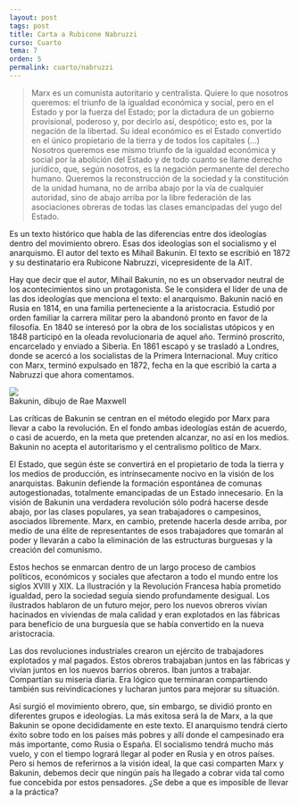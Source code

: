 ```yaml
---
layout: post
tags: post
title: Carta a Rubicone Nabruzzi
curso: Cuarto
tema: 7
orden: 5
permalink: cuarto/nabruzzi
---
```


> Marx es un comunista autoritario y centralista. Quiere lo que nosotros queremos: el triunfo de la igualdad económica y social, pero en el Estado y por la fuerza del Estado; por la dictadura de un gobierno provisional, poderoso y, por decirlo así, despótico; esto es, por la negación de la libertad. Su ideal económico es el Estado convertido en el único propietario de la tierra y de todos los capitales (...) Nosotros queremos ese mismo triunfo de la igualdad económica y social por la abolición del Estado y de todo cuanto se llame derecho jurídico, que, según nosotros, es la negación permanente del derecho humano. Queremos la reconstrucción de la sociedad y la constitución de la unidad humana, no de arriba abajo por la vía de cualquier autoridad, sino de abajo arriba por la libre federación de las asociaciones obreras de todas las clases emancipadas del yugo del Estado.

Es un texto histórico que habla de las diferencias entre dos ideologías dentro del movimiento obrero. Esas dos ideologías son el socialismo y el anarquismo. El autor del texto es Mihail Bakunin. El texto se escribió en 1872 y su destinatario era Rubicone Nabruzzi, vicepresidente de la AIT.

Hay que decir que el autor, Mihail Bakunin, no es un observador neutral de los acontecimientos sino un protagonista. Se le considera el líder de una de las dos ideologías que menciona el texto: el anarquismo. Bakunin nació en Rusia en 1814, en una familia perteneciente a la aristocracia. Estudió por orden familiar la carrera militar pero la abandonó pronto en favor de la filosofía. En 1840 se interesó por la obra de los socialistas utópicos y en 1848 participó en la oleada revolucionaria de aquel año. Terminó proscrito, encarcelado y enviado a Siberia. En 1861 escapó y se trasladó a Londres, donde se acercó a los socialistas de la Primera Internacional. Muy crítico con Marx, terminó expulsado en 1872, fecha en la que escribió la carta a Nabruzzi que ahora comentamos.

<picture>
    <source
      srcset="../../assets/img/bakunin-oscuro.png"
      media="(prefers-color-scheme: dark)"
    />
    <img src="https://www.elviejotopo.com/wp-content/uploads/2018/05/Mikhail-Bakunin-by-Rae-Maxwell2.jpg" />
    <figcaption>Bakunin, dibujo de Rae Maxwell</figcaption>
</picture>

Las críticas de Bakunin se centran en el método elegido por Marx para llevar a cabo la revolución. En el fondo ambas ideologías están de acuerdo, o casi de acuerdo, en la meta que pretenden alcanzar, no así en los medios. Bakunin no acepta el autoritarismo y el centralismo político de Marx.

El Estado, que según éste se convertirá en el propietario de toda la tierra y los medios de producción, es intrínsecamente nocivo en la visión de los anarquistas. Bakunin defiende la formación espontánea de comunas autogestionadas, totalmente emancipadas de un Estado innecesario. En la visión de Bakunin una verdadera revolución sólo podrá hacerse desde abajo, por las clases populares, ya sean trabajadores o campesinos, asociados libremente. Marx, en cambio, pretende hacerla desde arriba, por medio de una élite de representantes de esos trabajadores que tomarán al poder y llevarán a cabo la eliminación de las estructuras burguesas y la creación del comunismo.

Estos hechos se enmarcan dentro de un largo proceso de cambios políticos, económicos y sociales que afectaron a todo el mundo entre los siglos XVIII y XIX. La Ilustración y la Revolución Francesa había prometido igualdad, pero la sociedad seguía siendo profundamente desigual. Los ilustrados hablaron de un futuro mejor, pero los nuevos obreros vivían hacinados en viviendas de mala calidad y eran explotados en las fábricas para beneficio de una burguesía que se había convertido en la nueva aristocracia.

Las dos revoluciones industriales crearon un ejército de trabajadores explotados y mal pagados. Estos obreros trabajaban juntos en las fábricas y vivían juntos en los nuevos barrios obreros. Iban juntos a trabajar. Compartían su miseria diaria. Era lógico que terminaran compartiendo también sus reivindicaciones y lucharan juntos para mejorar su situación.

Así surgió el movimiento obrero, que, sin embargo, se dividió pronto en diferentes grupos e ideologías. La más exitosa será la de Marx, a la que Bakunin se opone decididamente en este texto. El anarquismo tendrá cierto éxito sobre todo en los países más pobres y allí donde el campesinado era más importante, como Rusia o España. El socialismo tendrá mucho más vuelo, y con el tiempo logrará llegar al poder en Rusia y en otros países. Pero si hemos de referirnos a la visión ideal, la que casi comparten Marx y Bakunin, debemos decir que ningún país ha llegado a cobrar vida tal como fue concebida por estos pensadores. ¿Se debe a que es imposible de llevar a la práctica?
